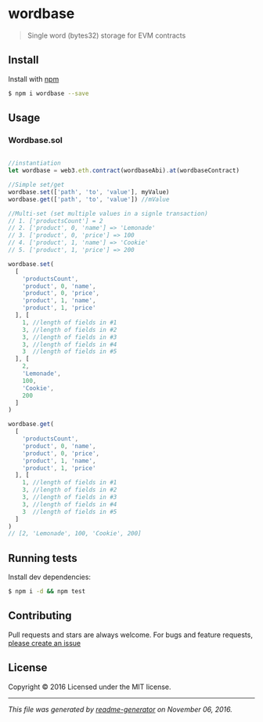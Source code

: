 # wordbase

> Single word (bytes32) storage for EVM contracts

## Install

Install with [npm](https://www.npmjs.com/)

```sh
$ npm i wordbase --save
```

## Usage

### Wordbase.sol

```js

//instantiation
let wordbase = web3.eth.contract(wordbaseAbi).at(wordbaseContract)

//Simple set/get
wordbase.set(['path', 'to', 'value'], myValue)
wordbase.get(['path', 'to', 'value']) //mValue

//Multi-set (set multiple values in a signle transaction)
// 1. ['productsCount'] = 2
// 2. ['product', 0, 'name'] => 'Lemonade'
// 3. ['product', 0, 'price'] => 100
// 4. ['product', 1, 'name'] => 'Cookie'
// 5. ['product', 1, 'price'] => 200

wordbase.set(
  [
    'productsCount',
    'product', 0, 'name',
    'product', 0, 'price',
    'product', 1, 'name',
    'product', 1, 'price'
  ], [
    1, //length of fields in #1
    3, //length of fields in #2
    3, //length of fields in #3
    3, //length of fields in #4
    3  //length of fields in #5
  ], [
    2,
    'Lemonade',
    100,
    'Cookie',
    200
  ]
)

wordbase.get(
  [
    'productsCount',
    'product', 0, 'name',
    'product', 0, 'price',
    'product', 1, 'name',
    'product', 1, 'price'
  ], [
    1, //length of fields in #1
    3, //length of fields in #2
    3, //length of fields in #3
    3, //length of fields in #4
    3  //length of fields in #5
  ]
)
// [2, 'Lemonade', 100, 'Cookie', 200]

```

## Running tests

Install dev dependencies:

```sh
$ npm i -d && npm test
```

## Contributing

Pull requests and stars are always welcome. For bugs and feature requests, [please create an issue](https://github.com/SafeMarket/wordbase/issues)

## License

Copyright © 2016 []()
Licensed under the MIT license.

***

_This file was generated by [readme-generator](https://github.com/jonschlinkert/readme-generator) on November 06, 2016._